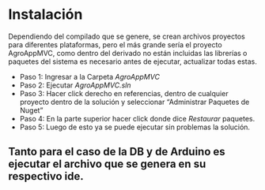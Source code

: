 # Instalación

Dependiendo del compilado que se genere, se crean archivos proyectos para diferentes plataformas, pero el más grande sería el proyecto AgroAppMVC, como dentro del derivado no están incluidas las librerías o paquetes del sistema es necesario antes de ejecutar, actualizar todas estas.
-	Paso 1: Ingresar a la Carpeta *AgroAppMVC*
-	Paso 2: Ejecutar *AgroAppMVC.sln*
-	Paso 3: Hacer click derecho en referencias, dentro de cualquier proyecto dentro de la solución y seleccionar “Administrar Paquetes de Nuget”
-	Paso 4: En la parte superior hacer click donde dice *Restaurar* paquetes.
-	Paso 5: Luego de esto ya se puede ejecutar sin problemas la solución.

## Tanto para el caso de la DB y de Arduino es ejecutar el archivo que se genera en su respectivo ide.

